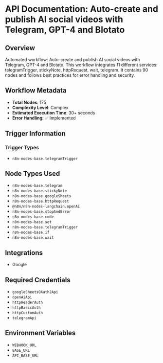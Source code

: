 # API Documentation: Auto-create and publish AI social videos with Telegram, GPT-4 and Blotato

## Overview
Automated workflow: Auto-create and publish AI social videos with Telegram, GPT-4 and Blotato. This workflow integrates 11 different services: telegramTrigger, stickyNote, httpRequest, wait, telegram. It contains 90 nodes and follows best practices for error handling and security.

## Workflow Metadata
- **Total Nodes**: 175
- **Complexity Level**: Complex
- **Estimated Execution Time**: 30+ seconds
- **Error Handling**: ✅ Implemented

## Trigger Information
### Trigger Types
- `n8n-nodes-base.telegramTrigger`

## Node Types Used
- `n8n-nodes-base.telegram`
- `n8n-nodes-base.stickyNote`
- `n8n-nodes-base.googleSheets`
- `n8n-nodes-base.httpRequest`
- `@n8n/n8n-nodes-langchain.openAi`
- `n8n-nodes-base.stopAndError`
- `n8n-nodes-base.code`
- `n8n-nodes-base.set`
- `n8n-nodes-base.telegramTrigger`
- `n8n-nodes-base.if`
- `n8n-nodes-base.wait`

## Integrations
- Google

## Required Credentials
- `googleSheetsOAuth2Api`
- `openAiApi`
- `httpHeaderAuth`
- `httpBasicAuth`
- `httpCustomAuth`
- `telegramApi`

## Environment Variables
- `WEBHOOK_URL`
- `BASE_URL`
- `API_BASE_URL`
